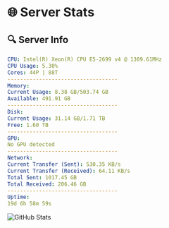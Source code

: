 # 🌐 Server Stats
## 🔍 Server Info
```yaml
CPU: Intel(R) Xeon(R) CPU E5-2699 v4 @ 1309.61MHz
CPU Usage: 5.30%
Cores: 44P | 88T
-----------------------------------
Memory:
Current Usage: 8.38 GB/503.74 GB
Available: 491.91 GB
-----------------------------------
Disk:
Current Usage: 31.14 GB/1.71 TB
Free: 1.60 TB
-----------------------------------
GPU:
No GPU detected
-----------------------------------
Network:
Current Transfer (Sent): 530.35 KB/s
Current Transfer (Received): 64.11 KB/s
Total Sent: 1017.45 GB
Total Received: 206.46 GB
-----------------------------------
Uptime:
19d 6h 58m 59s
```
![GitHub Stats](https://img.shields.io/badge/Updated-2025-05-09_00:07:47-blue)